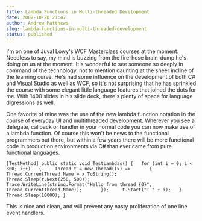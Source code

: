 ```yaml
---
title: Lambda Functions in Multi-threaded Development
date: 2007-10-20 21:47
author: Andrew Matthews
slug: lambda-functions-in-multi-threaded-development
status: published
---
```


I'm on one of Juval Lowy's WCF Masterclass courses at the moment. Needless to
say, my mind is buzzing from the fire-hose brain-dump he's doing on us at the
moment. It's wonderful to see someone so deeply in command of the technology,
not to mention daunting at the sheer incline of the learning curve. He's had
some influence on the development of both C\# and Visual Studio as well as WCF,
so it's not surprising that he has sprinkled the course with some elegant little
language features that joined the dots for me. With 1400 slides in his slide
deck, there's plenty of space for language digressions as well.

One favorite of mine was the use of the new lambda function notation in the
course of everyday UI and multithreaded development. Wherever you see a
delegate, callback or handler in your normal code you can now make use of a
lambda function. Of course this won't be news to the functional programmers out
there, but within a few years there will be more functional code in production
environments via C\# than ever came from pure functional languages.

    [TestMethod] public static void TestLambdas() {   for (int i = 0; i < 300; i++)   {     Thread t = new Thread((x) =>       {         Thread.CurrentThread.Name = x.ToString();         Thread.Sleep(r.Next(250, 500));         Trace.WriteLine(string.Format("Hello from thread {0}",           Thread.CurrentThread.Name));       });     t.Start("T " + i);   }   Thread.Sleep(10000); }

This is nice and clean, and will prevent any nasty proliferation of one line event handlers.
